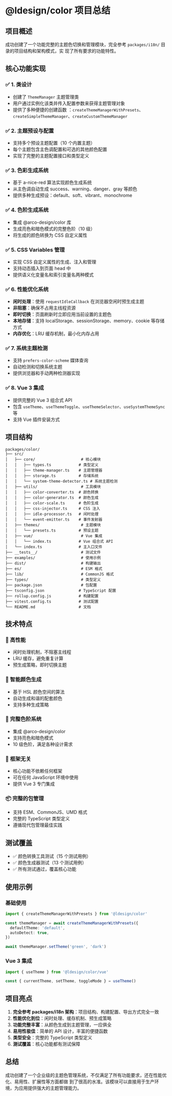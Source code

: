 # @ldesign/color 项目总结

## 项目概述

成功创建了一个功能完整的主题色切换和管理模块，完全参考 `packages/i18n/` 目录的项目结构和架构模式，实
现了所有要求的功能特性。

## 核心功能实现

### ✅ 1. 类设计

- 创建了 `ThemeManager` 主题管理类
- 用户通过实例化该类并传入配置参数来获得主题管理对象
- 提供了多种便捷的创建函数
  ：`createThemeManagerWithPresets`、`createSimpleThemeManager`、`createCustomThemeManager`

### ✅ 2. 主题预设与配置

- 支持多个预设主题配置（10 个内置主题）
- 每个主题包含主色调配置和可选的其他颜色配置
- 实现了完整的主题配置接口和类型定义

### ✅ 3. 色彩生成系统

- 基于 a-nice-red 算法实现颜色生成系统
- 从主色调自动生成 success、warning、danger、gray 等颜色
- 提供多种生成预设：default、soft、vibrant、monochrome

### ✅ 4. 色阶生成系统

- 集成 @arco-design/color 库
- 生成亮色和暗色模式的完整色阶（10 级）
- 将生成的颜色转换为 CSS 自定义属性

### ✅ 5. CSS Variables 管理

- 实现 CSS 自定义属性的生成、注入和管理
- 支持动态插入到页面 head 中
- 提供语义化变量名和索引变量名两种模式

### ✅ 6. 性能优化系统

- **闲时处理**：使用 `requestIdleCallback` 在浏览器空闲时预生成主题
- **非阻塞**：确保不占用主线程资源
- **即时切换**：页面刷新时立即应用当前设置的主题色
- **本地存储**：支持 localStorage、sessionStorage、memory、cookie 等存储方式
- **内存优化**：LRU 缓存机制，最小化内存占用

### ✅ 7. 系统主题检测

- 支持 `prefers-color-scheme` 媒体查询
- 自动检测和切换系统主题
- 提供浏览器和手动两种检测器实现

### ✅ 8. Vue 3 集成

- 提供完整的 Vue 3 组合式 API
- 包含 `useTheme`、`useThemeToggle`、`useThemeSelector`、`useSystemThemeSync` 等
- 支持 Vue 插件安装方式

## 项目结构

```
packages/color/
├── src/
│   ├── core/                    # 核心模块
│   │   ├── types.ts            # 类型定义
│   │   ├── theme-manager.ts    # 主题管理器
│   │   ├── storage.ts          # 存储系统
│   │   └── system-theme-detector.ts # 系统主题检测
│   ├── utils/                   # 工具模块
│   │   ├── color-converter.ts  # 颜色转换
│   │   ├── color-generator.ts  # 颜色生成
│   │   ├── color-scale.ts      # 色阶生成
│   │   ├── css-injector.ts     # CSS 注入
│   │   ├── idle-processor.ts   # 闲时处理
│   │   └── event-emitter.ts    # 事件发射器
│   ├── themes/                  # 主题模块
│   │   └── presets.ts          # 预设主题
│   ├── vue/                     # Vue 集成
│   │   └── index.ts            # Vue 组合式 API
│   └── index.ts                # 主入口文件
├── __tests__/                   # 测试文件
├── examples/                    # 使用示例
├── dist/                        # 构建输出
├── es/                          # ESM 格式
├── lib/                         # CommonJS 格式
├── types/                       # 类型定义
├── package.json                 # 包配置
├── tsconfig.json               # TypeScript 配置
├── rollup.config.js            # 构建配置
├── vitest.config.ts            # 测试配置
└── README.md                   # 文档
```

## 技术特点

### 🚀 高性能

- 闲时处理机制，不阻塞主线程
- LRU 缓存，避免重复计算
- 预生成策略，即时切换主题

### 🎨 智能颜色生成

- 基于 HSL 颜色空间的算法
- 自动生成和谐的配套颜色
- 支持多种生成策略

### 🌈 完整色阶系统

- 集成 @arco-design/color
- 支持亮色和暗色模式
- 10 级色阶，满足各种设计需求

### 🔧 框架无关

- 核心功能不依赖任何框架
- 可在任何 JavaScript 环境中使用
- 提供 Vue 3 专门集成

### 📦 完整的包管理

- 支持 ESM、CommonJS、UMD 格式
- 完整的 TypeScript 类型定义
- 遵循现代包管理最佳实践

## 测试覆盖

- ✅ 颜色转换工具测试（15 个测试用例）
- ✅ 颜色生成器测试（13 个测试用例）
- ✅ 所有测试通过，覆盖核心功能

## 使用示例

### 基础使用

```typescript
import { createThemeManagerWithPresets } from '@ldesign/color'

const themeManager = await createThemeManagerWithPresets({
  defaultTheme: 'default',
  autoDetect: true,
})

await themeManager.setTheme('green', 'dark')
```

### Vue 3 集成

```typescript
import { useTheme } from '@ldesign/color/vue'

const { currentTheme, setTheme, toggleMode } = useTheme()
```

## 项目亮点

1. **完全参考 packages/i18n 架构**：项目结构、构建配置、导出方式完全一致
2. **性能优化到位**：闲时处理、缓存机制、预生成策略
3. **功能完整丰富**：从颜色生成到主题管理，一应俱全
4. **易用性极佳**：简单的 API 设计，丰富的便捷函数
5. **类型安全**：完整的 TypeScript 类型定义
6. **测试覆盖**：核心功能都有测试保障

## 总结

成功创建了一个企业级的主题色管理系统，不仅满足了所有功能要求，还在性能优化、易用性、扩展性等方面都做
到了很高的水准。该模块可以直接用于生产环境，为应用提供强大的主题管理能力。
